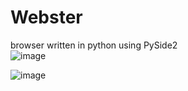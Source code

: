 # Webster
browser  written in python using PySide2<br>
![image](https://user-images.githubusercontent.com/55890376/216826772-8e1ca8bb-bc06-4107-858c-6c8018b79173.png)

![image](https://user-images.githubusercontent.com/55890376/216826727-5cc59c06-6509-47cf-ada1-1a092cb29631.png)
